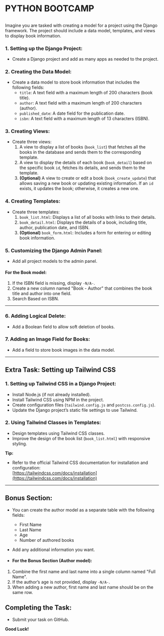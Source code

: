# PYTHON BOOTCAMP

## 
Imagine you are tasked with creating a model for a project using the Django framework. The project should include a data model, templates, and views to display book information.

### 1. Setting up the Django Project:
- Create a Django project and add as many apps as needed to the project.

### 2. Creating the Data Model:
- Create a data model to store book information that includes the following fields:
  - `title`: A text field with a maximum length of 200 characters (book title).
  - `author`: A text field with a maximum length of 200 characters (author).
  - `published_date`: A date field for the publication date.
  - `isbn`: A text field with a maximum length of 13 characters (ISBN).

### 3. Creating Views:
- Create three views:
  1. A view to display a list of books (`book_list`) that fetches all the books in the database and sends them to the corresponding template.
  2. A view to display the details of each book (`book_detail`) based on the specific book `id`, fetches its details, and sends them to the template.
  3. **(Optional)** A view to create or edit a book (`book_create_update`) that allows saving a new book or updating existing information. If an `id` exists, it updates the book; otherwise, it creates a new one. 

### 4. Creating Templates:
- Create three templates:
  1. `book_list.html`: Displays a list of all books with links to their details.
  2. `book_detail.html`: Displays the details of a book, including title, author, publication date, and ISBN.
  3. **(Optional)**  `book_form.html`: Includes a form for entering or editing book information.

### 5. Customizing the Django Admin Panel:
- Add all project models to the admin panel.

#### For the Book model:
1. If the ISBN field is missing, display `-N/A-`.
2. Create a new column named "Book - Author" that combines the book title and author into one field.
3. Search Based on ISBN.

---

### 6. Adding Logical Delete:
- Add a Boolean field to allow soft deletion of books.

### 7. Adding an Image Field for Books:
- Add a field to store book images in the data model.

---

## Extra Task: Setting up Tailwind CSS

### 1. Setting up Tailwind CSS in a Django Project:
- Install Node.js (if not already installed).
- Install Tailwind CSS using NPM in the project.
- Create configuration files (`tailwind.config.js` and `postcss.config.js`).
- Update the Django project’s static file settings to use Tailwind.

### 2. Using Tailwind Classes in Templates:
- Design templates using Tailwind CSS classes.
- Improve the design of the book list (`book_list.html`) with responsive styling.

**Tip:**
- Refer to the official Tailwind CSS documentation for installation and configuration:  
  [https://tailwindcss.com/docs/installation](https://tailwindcss.com/docs/installation)

---

## Bonus Section:
- You can create the author model as a separate table with the following fields:
  - First Name
  - Last Name
  - Age
  - Number of authored books
- Add any additional information you want.

- #### For the Bonus Section (Author model):
1. Combine the first name and last name into a single column named "Full Name".
2. If the author’s age is not provided, display `-N/A-`.
3. When adding a new author, first name and last name should be on the same row.


## Completing the Task:
- Submit your task on GitHub.

**Good Luck!**

